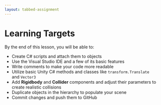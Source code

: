 ```yaml
---
layout: tabbed-assignment
---
```


# Learning Targets

By the end of this lesson, you will be able to:
* Create C# scripts and attach them to objects
* Use the Visual Studio IDE and a few of its basic features
* Write comments to make your code more readable
* Utilize basic Unity C# methods and classes like ```transform.Translate``` and ```Vector3```
* Add **Rigidbody** and **Collider** components and adjust their parameters to create realistic collisions
* Duplicate objects in the hierarchy to populate your scene
* Commit changes and push them to GitHub

<!-- Don't edit links here, change them in _data/assignment.yml instead, -->

[slides]: <{{site.data.assignment.slides}}>
[template]: <{{site.data.assignment.template}}>
